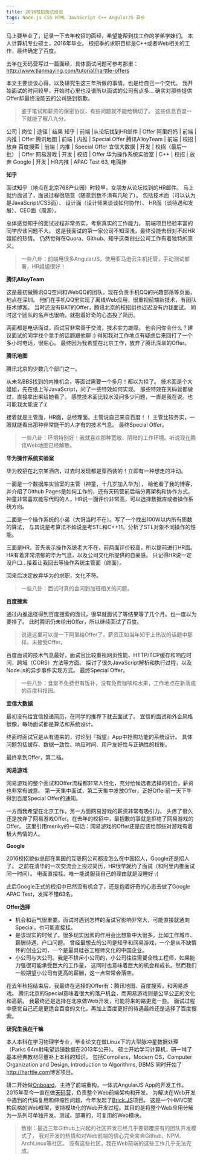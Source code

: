 ```yaml
---
title: 2016校招面试经验
tags: Node.js CSS HTML JavaScript C++ AngularJS 异步
---
```


马上要毕业了，记录一下去年校招的面经，希望能帮到找工作的学弟学妹们。
本人计算机专业硕士，2016年毕业。
校招季的求职目标是C++或者Web相关的工作，最终确定了百度。

去年在天码营写过一篇面经，具体面试问题可参考那里：
<http://www.tianmaying.com/tutorial/harttle-offers>

本文主要谈谈心得，以及研究生这三年所做的事情。也是给自己一个交代。
我开始面试的时间较早，开始时心里也没谱所以面试的公司有点多...
确实对那些提供Offer却最终没能去的公司感到抱歉。

> 鉴于笔试和薪资的保密协议，有些问题就不能给确切了。
> 这些信息百度一下就能了解八九分。

<!--more-->

公司 | 岗位 | 途径 | 结果
知乎 | 前端 |从论坛找到HR邮件 | Offer
阿里妈妈 | 前端 | 内推 | Offer
腾讯地图 | 前端 | 内推 | Special Offer
腾讯AlloyTeam | 前端 | 校招 | 放弃
百度搜索 | 前端 | 内推 | Special Offer
宜信大数据 | 开发 | 校招（最后一批） | Offer
网易游戏 | 开发 | 校招 | Offer 
华为操作系统实验室 | C++ | 校招 | 放弃
Google | 开发 | HR内推 | APAC Test 63, 电面挂

**知乎**

面试知乎（地点在北京768产业园）时较早，女朋友从论坛找到的HR邮件。
马上就约面试了，面试过程很随意（随意到数不清有几轮了）。
包括技术面（可以认为是JavaScript/CSS面）、
设计面（设计师来谈谈如何协作）、
HR面（谈待遇和发展）、CEO面（周源）。

总体感觉知乎的面试过程非常务实，考察真实的工作能力。
前端项目经验丰富的同学应该问题不大。
这是我面试的第一家公司不知深浅，最终没能去很对不起HR姐姐的热情。
仍然觉得在Quora、Github、知乎这类创业公司工作有着独特的意义。

> 一些八卦：前端用很多AngularJS，使用亚马逊云主机托管，手动测试部署，HR姐姐很好！

**腾讯AlloyTeam**

这是最初做腾讯QQ空间和WebQQ的团队，现在负责手机QQ的兴趣部落等页面，地点在深圳。
他们在手机QQ里实现了离线Web应用，很重视前端新技术，有团队技术博客。
当时还没有BAT的Offer，腾讯北京的校招组也迟迟没有约我面试。
同时这个团队的名声也很响，就抱着好奇的心态投了简历。

两面都是电话面试，面试官非常善于交流，技术实力雄厚。
他会问你会什么？建议面试的同学找个拿手的话题跟他聊 :)
得知我对工作地点有疑虑后来回打了一个多小时电话，很贴心。
最终因为我希望在北京工作，放弃了腾讯深圳的Offer。

**腾讯地图**

腾讯北京的少数几个部门之一。

从未名BBS找到的内推机会，等面试需要一个多月！都以为挂了。
技术面是个大姐姐，先在纸上写JavaScript，问了一些特效如何实现。
那些特效在天码营都做过，直接拿出来给她看了。
感觉技术面比较水没问多少问题，一直是我在说。也可能我太能说了:(

接着就是主管面，HR面，总经理面。主管说自己来自百度！！
主管比较务实，一眼就能看出那种非常能干的人才有的技术气息。
最终Special Offer。

> 一些八卦：环境特别好！我就喜欢那种宽敞、阴暗的工作环境。听说现在腾讯Web地图已经解散。

**华为操作系统实验室**

华为校招在北京某酒店，过去时发现都是穿西装的！立即有一种想走的冲动。

一面是一个数据库实验室的主管（神童，十几岁加入华为），
给他看了我的博客，并介绍了Github Pages是如何工作的，还有天码营前后端分离架构和协作方式。
神童非常喜欢能写代码的人，HR说一面评价非常高，可以选择数据库或者操作系统方向。

二面是一个操作系统的小弟（大哥当时不在）。写了一个找出100W以内所有质数的算法，
与其说是考算法不如说是考STL和C++11。分析了STL对象不同操作的性能。

三面是HR。首先表示操作系统老大不在，前两面评价较高，所以提前进行HR面。
HR有着非常浓郁的华为气息，以及公司文化所提供的自豪感。
只记得HR说一定没户口...接着让我回去等操作系统主管面（终面）。

回来后决定放弃华为的求职，文化不符。

> 一些八卦：面试时真的会问到加班相关的问题。

**百度搜索**

通过内推途径得到百度搜索的面试，很早就面试了等结果等了几个月。也一度以为要挂了。
此时腾讯仍未给出Offer，所以继续面试了百度。

> 说道这里可以提一下阿里给Offer了，薪资正如当年知乎上热议的话题中那样。未接受Offer。

百度面试的技术气息最好，面试官比较重视网页性能、HTTP/TCP缓存和响应时间，跨域（CORS）方法等方面。
探讨了很久JavaScript解析和执行过程，以及Node.js的异步事件实现方式。
最终Special Offer。

> 一些八卦：食堂不免费但有饭补，没有免费咖啡和水果，工作地点在新落成的百度科技园。

**宜信大数据**

最初没有给宜信投递简历，在同学的推荐下就去面试了。
宜信的面试和外企风格很像，每场面试都是算法和系统设计。

终面时面试官是从有道来的，讨论到『指望』App中抢购功能的系统设计。
具体问题包括缓存、数据一致性、响应时间、用户友好性与正确性的权衡。

最终拿到Offer，第二档。

**网易游戏**

网易游戏的整个面试和Offer流程都非常人性化，充分给候选者选择的机会，薪资也非常有诚意。
第一天集中面试，第二天集中发放Offer，正好Offer前一天下午得到百度Special Offer的通知。

一方面我希望在北京工作，另一方面网易游戏的薪资非常有吸引力。
头疼了很久还是放弃了网易游戏Offer。在去年的校招中，最抱歉的事就是拒绝了网易游戏的Offer。
这里引用meriky的一句话：网易游戏的Offer还是应该给那些对游戏有着极大热情的人。

**Google**

2016校招貌似总部在美国的互联网公司都没怎么在中国招人，Google还是招人了。
之前在清华的一次交流会上投过简历，HR很早就约了面试（和阿里内推面试同一时间）。
电面直接挂。唯一能说服我自己的理由就是没睡好 :(

此后Google正式的校招中已然没有机会了，还是抱着好奇的心态去做了Google APAC Test，发挥不错63名。

**Offer选择**

* 机会和运气很重要。面试时遇到怎样的面试官影响非常大，可能直接就通向Special，也可能直接挂。
* 是该现实的时候了。很多现实因素的作用会比想象中大很多，比如工作城市、薪酬待遇、户口问题。
    曾经最想去的公司是知乎和网易游戏，一个是从不缺情怀的创业公司，一个是最具硅谷工程师文化的中国企业。
* 小公司与大公司。我是不排斥小公司的，小公司往往需要全栈工程师，如果能力强很可能承受巨大的工作量，
    这同时也意味着巨大的机会和成长。然而我们一般期望小公司有更高的薪酬，这一点常常会落空。

在去年秋招结束后，我最终在选择的Offer有：腾讯地图、百度搜索，和网易游戏。
腾讯北京的Special意味着很大的落户机会，而网易游戏则是公平公正的文化和高薪。
我最终还是选择在北京做Web开发，可能将来的路更宽一些。
面试过程中感觉自己还是更适合百度的文化，再加上百度更好的待遇最终还是选择了百度搜索。

**研究生我在干嘛**

本人本科在学习物理学专业，毕业论文在做Linux下的大型脉冲星数据处理（Parks 64m射电望远镜数据在2013年公开）。
硕士开始学习计算机，研一啃了基本经典教材尽量补上本科的知识，
包括Compilers，Modern OS，Computer Organization and Design, Introduction to Algorithms, DBMS
同时开始了<http://harttle.com>博客项目。

研二开始做[Onboard](https://onboard.cn)，主持了前端重构，一体式AngularJS App的开发工作。
2015年至今一直在做[天码营](http://tianmaying.com)，负责整个Web前端架构和开发。
为解决在Web开发中遇到的代码复用和伸缩性问题，今年发起了[Brick.JS](https://github.com/brick-js/brick.js)项目。
这是一个HMVC架构风格的Web框架，支持模块化的Web开发过程。其目的是将整个Web应用分解为一系列可单独开发、测试、部署的，可复用的Web模块。

> 致谢：最近三年Github上兴起的社区开发已经几乎要颠覆原有的团队开发模式了，
> 我对开发的热情和对Web前端的信心完全来自Github、NPM、ArchLinux等社区。
> 没有这些社区，我在Web前端的这些工作几乎无法完成。

